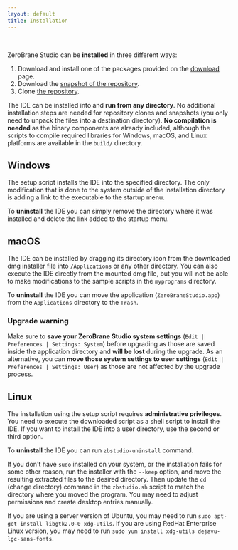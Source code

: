 ```yaml
---
layout: default
title: Installation
---
```


<ul id='toc'>&nbsp;</ul>

ZeroBrane Studio can be **installed** in three different ways:

1. Download and install one of the packages provided on the [download](download) page.
2. Download the [snapshot of the repository](https://github.com/pkulchenko/ZeroBraneStudio/releases).
3. Clone [the repository](https://github.com/pkulchenko/ZeroBraneStudio).

The IDE can be installed into and **run from any directory**.
No additional installation steps are needed for repository clones and snapshots (you only need to unpack the files into a destination directory).
**No compilation is needed** as the binary components are already included, although the scripts to compile required libraries for Windows, macOS, and Linux platforms are available in the `build/` directory.

## Windows

The setup script installs the IDE into the specified directory.
The only modification that is done to the system outside of the installation directory is adding a link to the executable to the startup menu.

To **uninstall** the IDE you can simply remove the directory where it was installed and delete the link added to the startup menu.

## macOS

The IDE can be installed by dragging its directory icon from the downloaded dmg installer file into `/Applications` or any other directory.
You can also execute the IDE directly from the mounted dmg file, but you will not be able to make modifications to the sample scripts in the `myprograms` directory.

To **uninstall** the IDE you can move the application (`ZeroBraneStudio.app`) from the `Applications` directory to the `Trash`.

### Upgrade warning

Make sure to **save your ZeroBrane Studio system settings** (`Edit | Preferences | Settings: System`) before upgrading as those are saved inside the application directory and **will be lost** during the upgrade.
As an alternative, you can **move those system settings to user settings** (`Edit | Preferences | Settings: User`) as those are not affected by the upgrade process.

## Linux

The installation using the setup script requires **administrative privileges**.
You need to execute the downloaded script as a shell script to install the IDE.
If you want to install the IDE into a user directory, use the second or third option.

To **uninstall** the IDE you can run `zbstudio-uninstall` command.

If you don't have `sudo` installed on your system, or the installation fails for some other reason, run the installer with the `--keep` option, and move the resulting extracted files to the desired directory.
Then update the `cd` (change directory) command in the `zbstudio.sh` script to match the directory where you moved the program.
You may need to adjust permissions and create desktop entries manually.

If you are using a server version of Ubuntu, you may need to run `sudo apt-get install libgtk2.0-0 xdg-utils`.
If you are using RedHat Enterprise Linux version, you may need to run `sudo yum install xdg-utils dejavu-lgc-sans-fonts`.
